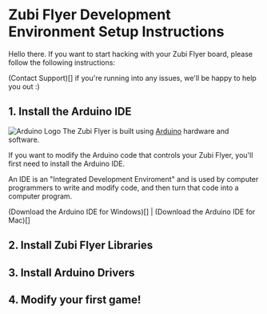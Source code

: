 # Zubi Flyer Development Environment Setup Instructions

Hello there. If you want to start hacking with your Zubi Flyer board, please follow the following instructions:

(Contact Support)[] if you're running into any issues, we'll be happy to help you out :)

## 1. Install the Arduino IDE
  ![Arduino Logo](https://www.arduino.cc/en/pub/skins/arduinoWide/img/ArduinoAPP-01.svg)
  The Zubi Flyer is built using [Arduino](https://www.arduino.cc/) hardware and software. 
  
  If you want to modify the Arduino code that controls your Zubi Flyer, you'll first need to install the Arduino IDE. 
  
  An IDE is an "Integrated Development Enviroment" and is used by computer programmers to write and modify code, and then turn that code into a computer program.
  
  (Download the Arduino IDE for Windows)[] | (Download the Arduino IDE for Mac)[]
## 2. Install Zubi Flyer Libraries
## 3. Install Arduino Drivers
## 4. Modify your first game!
